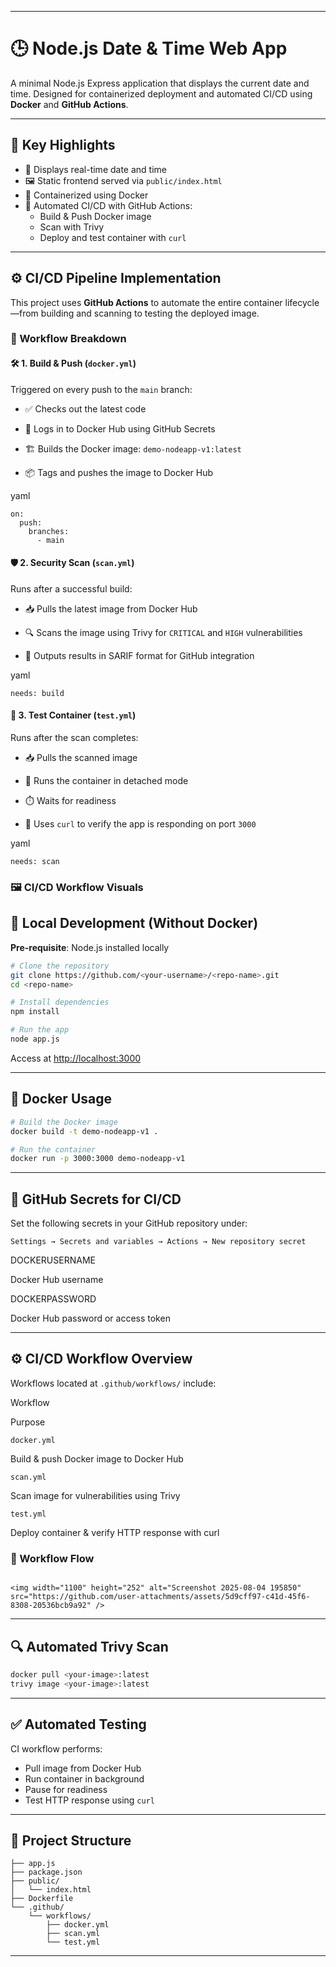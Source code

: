 ---------

# 🕒 Node.js Date & Time Web App

A minimal Node.js Express application that displays the current date and time. Designed for containerized deployment and automated CI/CD using **Docker** and **GitHub Actions**.

----------

## 🌟 Key Highlights

-   📅 Displays real-time date and time
-   🖼️ Static frontend served via `public/index.html`
-   🐳 Containerized using Docker
-   🔄 Automated CI/CD with GitHub Actions:
    -   Build & Push Docker image
    -   Scan with Trivy
    -   Deploy and test container with `curl`

----------

## ⚙️ CI/CD Pipeline Implementation

This project uses **GitHub Actions** to automate the entire container lifecycle—from building and scanning to testing the deployed image.

### 🔄 Workflow Breakdown

#### 🛠️ 1. Build & Push (`docker.yml`)

Triggered on every push to the `main` branch:

-   ✅ Checks out the latest code
    
-   🔐 Logs in to Docker Hub using GitHub Secrets
    
-   🏗️ Builds the Docker image: `demo-nodeapp-v1:latest`
    
-   📦 Tags and pushes the image to Docker Hub
    

yaml

```
on:
  push:
    branches:
      - main

```

#### 🛡️ 2. Security Scan (`scan.yml`)

Runs after a successful build:

-   📥 Pulls the latest image from Docker Hub
    
-   🔍 Scans the image using Trivy for `CRITICAL` and `HIGH` vulnerabilities
    
-   📄 Outputs results in SARIF format for GitHub integration
    

yaml

```
needs: build

```

#### 🧪 3. Test Container (`test.yml`)

Runs after the scan completes:

-   📥 Pulls the scanned image
    
-   🚀 Runs the container in detached mode
    
-   ⏱️ Waits for readiness
    
-   🔁 Uses `curl` to verify the app is responding on port `3000`
    

yaml

```
needs: scan

```

### 🖼️ CI/CD Workflow Visuals
## 🚀 Local Development (Without Docker)

**Pre-requisite**: Node.js installed locally

```bash
# Clone the repository
git clone https://github.com/<your-username>/<repo-name>.git
cd <repo-name>

# Install dependencies
npm install

# Run the app
node app.js

```

Access at [http://localhost:3000](http://localhost:3000/)

----------

## 🐳 Docker Usage

```bash
# Build the Docker image
docker build -t demo-nodeapp-v1 .

# Run the container
docker run -p 3000:3000 demo-nodeapp-v1

```

----------

## 🔐 GitHub Secrets for CI/CD

Set the following secrets in your GitHub repository under:

`Settings → Secrets and variables → Actions → New repository secret`


DOCKERUSERNAME

Docker Hub username

DOCKERPASSWORD

Docker Hub password or access token

----------

## ⚙️ CI/CD Workflow Overview

Workflows located at `.github/workflows/` include:

Workflow

Purpose

`docker.yml`

Build & push Docker image to Docker Hub

`scan.yml`

Scan image for vulnerabilities using Trivy

`test.yml`

Deploy container & verify HTTP response with curl

### 🔁 Workflow Flow

```text

<img width="1100" height="252" alt="Screenshot 2025-08-04 195850" src="https://github.com/user-attachments/assets/5d9cff97-c41d-45f6-8308-20536bcb9a92" />

```

----------

## 🔍 Automated Trivy Scan

```bash
docker pull <your-image>:latest
trivy image <your-image>:latest

```

----------

## ✅ Automated Testing

CI workflow performs:

-   Pull image from Docker Hub
-   Run container in background
-   Pause for readiness
-   Test HTTP response using `curl`

----------

## 📁 Project Structure

```plaintext
├── app.js
├── package.json
├── public/
│   └── index.html
├── Dockerfile
└── .github/
    └── workflows/
        ├── docker.yml
        ├── scan.yml
        └── test.yml

```

----------

